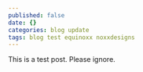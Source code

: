```yaml
---
published: false
date: {}
categories: blog update
tags: blog test equinoxx noxxdesigns
---
```


This is a test post. Please ignore.